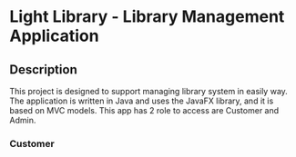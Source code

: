 # Light Library - Library Management Application

## Description

This project is designed to support managing library system in easily way. 
The application is written in Java and uses the JavaFX library, and it is based on MVC models.
This app has 2 role to access are Customer and Admin.

### Customer
